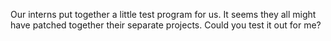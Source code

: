 Our interns put together a little test program for us. It seems they all might have patched together their separate projects. Could you test it out for me?
